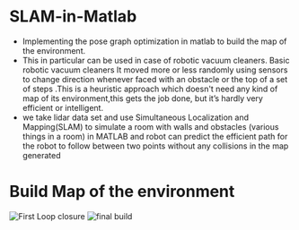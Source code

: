 # SLAM-in-Matlab
* Implementing the pose graph optimization in matlab to build the map of the environment.
* This in particular can be used in case of robotic vacuum cleaners. Basic robotic vacuum cleaners It moved more or less randomly using sensors to change direction whenever faced with an obstacle or the top of a set of steps .This is a heuristic approach which doesn't need any kind of map of its
environment,this gets the job done, but it’s hardly very efficient or intelligent. 
* we take lidar data set and use Simultaneous Localization and Mapping(SLAM) to
simulate a room with walls and obstacles (various things in a room) in MATLAB and robot
can predict the efficient path for the robot to follow between two points without any collisions
in the map generated
# Build Map of the environment 
![First Loop closure](https://user-images.githubusercontent.com/68220390/176094505-8a690d08-6cdb-42fc-bb87-5fa5928cd3c5.png)
![final build](https://user-images.githubusercontent.com/68220390/176094579-a19405da-6354-4e6e-8092-cca92df8f635.png)


